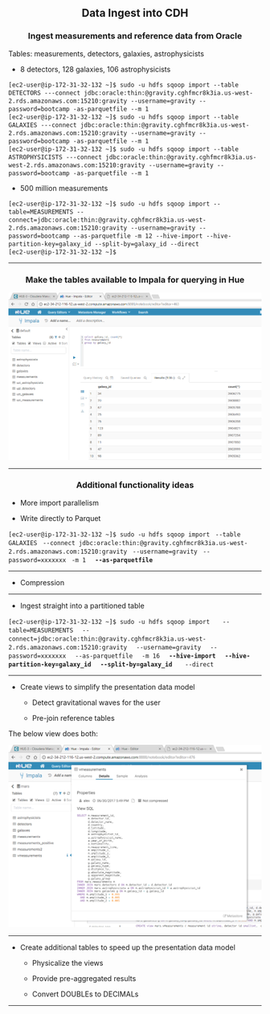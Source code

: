 ## <center>Data Ingest into CDH</center>

### <center>Ingest measurements and reference data from Oracle </center>

Tables: measurements, detectors, galaxies, astrophysicists

* 8 detectors, 128 galaxies, 106 astrophysicists
```
[ec2-user@ip-172-31-32-132 ~]$ sudo -u hdfs sqoop import --table DETECTORS ---connect jdbc:oracle:thin:@gravity.cghfmcr8k3ia.us-west-2.rds.amazonaws.com:15210:gravity --username=gravity --password=bootcamp -as-parquetfile --m 1
[ec2-user@ip-172-31-32-132 ~]$ sudo -u hdfs sqoop import --table GALAXIES ---connect jdbc:oracle:thin:@gravity.cghfmcr8k3ia.us-west-2.rds.amazonaws.com:15210:gravity --username=gravity --password=bootcamp -as-parquetfile --m 1
[ec2-user@ip-172-31-32-132 ~]$ sudo -u hdfs sqoop import --table ASTROPHYSICISTS ---connect jdbc:oracle:thin:@gravity.cghfmcr8k3ia.us-west-2.rds.amazonaws.com:15210:gravity --username=gravity --password=bootcamp -as-parquetfile --m 1
```

* 500 million measurements

```
[ec2-user@ip-172-31-32-132 ~]$ sudo -u hdfs sqoop import --table=MEASUREMENTS --connect=jdbc:oracle:thin:@gravity.cghfmcr8k3ia.us-west-2.rds.amazonaws.com:15210:gravity --username=gravity --password=bootcamp --as-parquetfile -m 12 --hive-import --hive-partition-key=galaxy_id --split-by=galaxy_id --direct
[ec2-user@ip-172-31-32-132 ~]$ 
```

---

### <center>Make the tables available to Impala for querying in Hue</center>

<center> <img src="images/impala-hue-query.PNG"/>  </center>

---

### <center>Additional functionality ideas </center>

* More import parallelism

* Write directly to Parquet

`[ec2-user@ip-172-31-32-132 ~]$ sudo -u hdfs sqoop import` 
`  --table GALAXIES `
`  --connect jdbc:oracle:thin:@gravity.cghfmcr8k3ia.us-west-2.rds.amazonaws.com:15210:gravity `
`  --username=gravity `
`  --password=xxxxxxx `
`  -m 1 `
__`  --as-parquetfile`__

---

* Compression

---

* Ingest straight into a partitioned table

`[ec2-user@ip-172-31-32-132 ~]$ sudo -u hdfs sqoop import `
`   --table=MEASUREMENTS `
`   --connect=jdbc:oracle:thin:@gravity.cghfmcr8k3ia.us-west-2.rds.amazonaws.com:15210:gravity `
`   --username=gravity `
`   --password=xxxxxxx `
`   --as-parquetfile `
`   -m 16 `
__`   --hive-import `__
__`   --hive-partition-key=galaxy_id `__
__`   --split-by=galaxy_id `__
`   --direct`

---

* Create views to simplify the presentation data model

   - Detect gravitational waves for the user

   - Pre-join reference tables
   

The below view does both:

<center><img src="images/impala-wave-view.PNG"/> </center>

---

* Create additional tables to speed up the presentation data model

   - Physicalize the views

   - Provide pre-aggregated results

   - Convert DOUBLEs to DECIMALs


---
